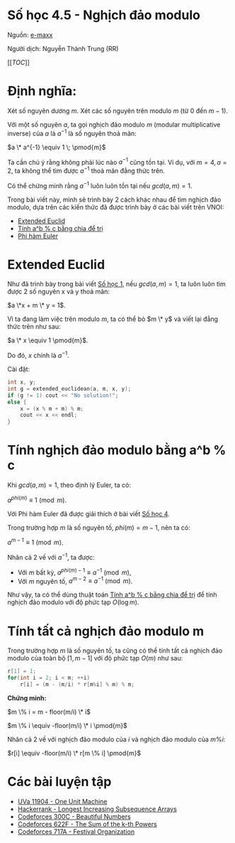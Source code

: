 # Số học 4.5 - Nghịch đảo modulo

Nguồn: [e-maxx](https://e-maxx-eng.appspot.com/algebra/module-inverse.html)

Người dịch: Nguyễn Thành Trung (RR)

[[_TOC_]]

# Định nghĩa:

Xét số nguyên dương $m$. Xét các số nguyên trên modulo $m$ (từ 0 đến $m-1$).

Với một số nguyên $a$, ta gọi nghịch đảo modulo $m$ (modular multiplicative inverse) của $a$ là $a^{-1}$ là số nguyên thoả mãn:

$a \* a^{-1} \equiv 1 \; \pmod{m}$

Ta cần chú ý rằng không phải lúc nào $a^{-1}$ cũng tồn tại. Ví dụ, với $m = 4, a = 2$, ta không thể tìm được $a^{-1}$ thoả mãn đẳng thức trên.

Có thể chứng minh rằng $a^{-1}$ luôn luôn tồn tại nếu $gcd(a, m) = 1$.

Trong bài viết này, mình sẽ trình bày 2 cách khác nhau để tìm nghịch đảo modulo, dựa trên các kiến thức đã được trình bày ở các bài viết trên VNOI:

- [Extended Euclid](/translate/he/So-hoc-Phan-1-Modulo-gcd)
- [Tính a^b % c bằng chia để trị](/translate/he/Number-Theory-3)
- [Phi hàm Euler](/translate/he/Number-Theory-4)

# Extended Euclid

Như đã trình bày trong bài viết [Số học 1](/translate/he/So-hoc-Phan-1-Modulo-gcd), nếu $gcd(a, m) = 1$, ta luôn luôn tìm được 2 số nguyên x và y thoả mãn:

$a \*x + m \* y = 1$.

Vì ta đang làm việc trên modulo $m$, ta có thể bỏ $m \* y$ và viết lại đẳng thức trên như sau:

$a \* x \equiv 1 \pmod{m}$.

Do đó, $x$ chính là $a^{-1}$.

Cài đặt:

```cpp
int x, y;
int g = extended_euclidean(a, m, x, y);
if (g != 1) cout << "No solution!";
else {
    x = (x % m + m) % m;
    cout << x << endl;
}
```

# Tính nghịch đảo modulo bằng a^b % c

Khi $gcd(a, m) = 1$, theo định lý Euler, ta có:

$a^{phi(m)} \equiv 1 \pmod{m}$.

Với Phi hàm Euler đã được giải thích ở bài viết [Số học 4](/translate/he/Number-Theory-4).

Trong trường hợp $m$ là số nguyên tố, $phi(m) = m - 1$, nên ta có:

$a^{m-1} \equiv 1 \pmod{m}$.

Nhân cả 2 vế với $a^{-1}$, ta được:

- Với $m$ bất kỳ, $a^{phi(m) - 1} \equiv a^{-1} \pmod{m}$,
- Với $m$ nguyên tố, $a^{m-2} \equiv a^{-1} \pmod{m}$.

Như vậy, ta có thể dùng thuật toán [Tính a^b % c bằng chia để trị](/translate/he/Number-Theory-3) để tính nghịch đảo modulo với độ phức tạp $O(\log{m})$.

# Tính tất cả nghịch đảo modulo m

Trong trường hợp $m$ là số nguyên tố, ta cũng có thể tính tất cả nghịch đảo modulo của toàn bộ $[1, m-1]$ với độ phức tạp $O(m)$ như sau:

```cpp
r[1] = 1;
for(int i = 2; i < m; ++i)
    r[i] = (m - (m/i) * r[m%i] % m) % m;
```

**Chứng minh:**

$m \% i = m - floor(m/i) \* i$

$m \% i \equiv -floor(m/i) \* i \pmod{m}$

Nhân cả 2 vế với nghịch đảo modulo của $i$ và nghịch đảo modulo của $m \% i$:

$r[i] \equiv -floor(m/i) \* r[m \% i] \pmod{m}$

# Các bài luyện tập

*   [UVa 11904 - One Unit Machine](https://uva.onlinejudge.org/index.php?option=com_onlinejudge&Itemid=8&page=show_problem&problem=3055)
*   [Hackerrank - Longest Increasing Subsequence Arrays](https://www.hackerrank.com/contests/world-codesprint-5/challenges/longest-increasing-subsequence-arrays)
*   [Codeforces 300C - Beautiful Numbers](http://codeforces.com/problemset/problem/300/C)
*   [Codeforces 622F - The Sum of the k-th Powers](http://codeforces.com/problemset/problem/622/F)
*   [Codeforces 717A - Festival Organization](http://codeforces.com/problemset/problem/717/A)
